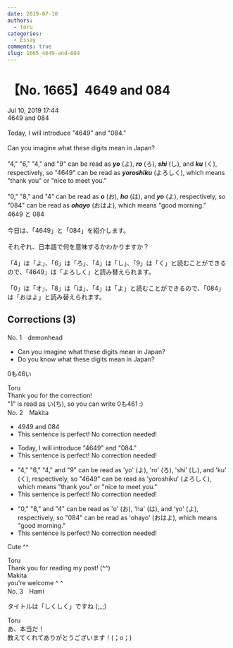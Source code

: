 ```yaml
---
date: 2019-07-10
authors:
  - toru
categories:
  - Essay
comments: true
slug: 1665_4649-and-084
---
```


# 【No. 1665】4649 and 084
<div class="date">Jul 10, 2019 17:44</div>
<div id="post"><div id="body_show_ori">
4649 and 084<br/><br/>Today, I will introduce "4649" and "084."<br/><br/>Can you imagine what these digits mean in Japan?<br/><br/>"4," "6," "4," and "9" can be read as <strong><em>yo</em></strong> (よ), <strong><em>ro</em></strong> (ろ), <strong><em>shi</em></strong> (し), and <strong><em>ku</em></strong> (く), respectively, so "4649" can be read as <strong><em>yoroshiku</em></strong> (よろしく), which means "thank you" or "nice to meet you."<br/><br/>"0," "8," and "4" can be read as <strong><em>o</em></strong> (お), <strong><em>ha</em></strong> (は), and <strong><em>yo</em></strong> (よ), respectively, so "084" can be read as <strong><em>ohayo</em></strong> (おはよ), which means "good morning."
</div></div>

<!-- more -->

<div id="post_ja"><div id="body_show_mo">
4649 と 084<br/><br/>今日は、「4649」と「084」を紹介します。<br/><br/>それぞれ、日本語で何を意味するかわかりますか？<br/><br/>「4」は「よ」、「6」は「ろ」、「4」は「し」、「9」は「く」と読むことができるので、「4649」は「よろしく」と読み替えられます。<br/><br/>「0」は「オ」、「8」は「は」、「4」は「よ」と読むことができるので、「084」は「おはよ」と読み替えられます。
</div></div>

## Corrections (3)
<div id="block"><div class="first_name"> No. 1　<span class="just_name">demonhead</span></div><div id="block2">
<ul class="correction_field">
<li class="incorrect">Can you imagine what these digits mean in Japan?</li>
<li class="corrected correct">
Do you know what these digits mean in Japan?
</li>
</ul>
<p class="comment_small">
 0も46い
</p>

</div><div class="name"><span class="just_name">Toru</span><br>
Thank you for the correction!<br/>"1" is read as い(ち), so you can write 0も461 :)
</div>
</div>
<div id="block"><div class="first_name"> No. 2　<span class="just_name">Makita</span></div><div id="block2">
<ul class="correction_field">
<li class="incorrect">4949 and 084</li>
<li class="corrected perfect">This sentence is perfect! No correction needed!</li>
</ul>
<ul class="correction_field">
<li class="incorrect">Today, I will introduce "4649" and "084."</li>
<li class="corrected perfect">This sentence is perfect! No correction needed!</li>
</ul>
<ul class="correction_field">
<li class="incorrect">"4," "6," "4," and "9" can be read as 'yo' (よ), 'ro' (ろ), 'shi' (し), and 'ku' (く), respectively, so "4649" can be read as 'yoroshiku' (よろしく), which means "thank you" or "nice to meet you."</li>
<li class="corrected perfect">This sentence is perfect! No correction needed!</li>
</ul>
<ul class="correction_field">
<li class="incorrect">"0," "8," and "4" can be read as 'o' (お), 'ha' (は), and 'yo' (よ), respectively, so "084" can be read as 'ohayo' (おはよ), which means "good morning."</li>
<li class="corrected perfect">This sentence is perfect! No correction needed!</li>
</ul>
<p class="comment_small">
 Cute ^^
</p>

</div><div class="name"><span class="just_name">Toru</span><br>
Thank you for reading my post! (^^)
</div>
<div class="name"><span class="just_name">Makita</span><br>
you're welcome ^ ^
</div>
</div>
<div id="block"><div class="first_name"> No. 3　<span class="just_name">Hami</span></div><div id="block2">
<p class="comment_small">
 タイトルは「しくしく」ですね  (;_;)
</p>

</div><div class="name"><span class="just_name">Toru</span><br>
あ、本当だ！<br/>教えてくれてありがとうございます！(；o；)
</div>
</div>
